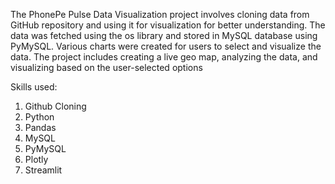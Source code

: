 The PhonePe Pulse Data Visualization project involves cloning data from GitHub repository and using it for visualization for better understanding.
The data was fetched using the os library and stored in MySQL database using PyMySQL.
Various charts were created for users to select and visualize the data.
The project includes creating a live geo map, analyzing the data, and visualizing based on the user-selected options


Skills used:

1. Github Cloning
2. Python
3. Pandas
4. MySQL
5. PyMySQL
6. Plotly
7. Streamlit
